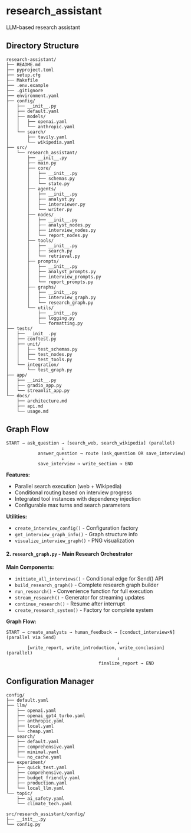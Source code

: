 # research_assistant
LLM-based research assistant

## Directory Structure
```
research-assistant/
├── README.md
├── pyproject.toml
├── setup.cfg
├── Makefile
├── .env.example
├── .gitignore
├── environment.yaml
├── config/
│   ├── __init__.py
│   ├── default.yaml
│   ├── models/
│   │   ├── openai.yaml
│   │   └── anthropic.yaml
│   └── search/
│       ├── tavily.yaml
│       └── wikipedia.yaml
├── src/
│   └── research_assistant/
│       ├── __init__.py
│       ├── main.py
│       ├── core/
│       │   ├── __init__.py
│       │   ├── schemas.py
│       │   └── state.py
│       ├── agents/
│       │   ├── __init__.py
│       │   ├── analyst.py
│       │   ├── interviewer.py
│       │   └── writer.py
│       ├── nodes/
│       │   ├── __init__.py
│       │   ├── analyst_nodes.py
│       │   ├── interview_nodes.py
│       │   └── report_nodes.py
│       ├── tools/
│       │   ├── __init__.py
│       │   ├── search.py
│       │   └── retrieval.py
│       ├── prompts/
│       │   ├── __init__.py
│       │   ├── analyst_prompts.py
│       │   ├── interview_prompts.py
│       │   └── report_prompts.py
│       ├── graphs/
│       │   ├── __init__.py
│       │   ├── interview_graph.py
│       │   └── research_graph.py
│       └── utils/
│           ├── __init__.py
│           ├── logging.py
│           └── formatting.py
├── tests/
│   ├── __init__.py
│   ├── conftest.py
│   ├── unit/
│   │   ├── test_schemas.py
│   │   ├── test_nodes.py
│   │   └── test_tools.py
│   └── integration/
│       └── test_graph.py
├── app/
│   ├── __init__.py
│   ├── gradio_app.py
│   └── streamlit_app.py
└── docs/
    ├── architecture.md
    ├── api.md
    └── usage.md
```

## Graph Flow

```
START → ask_question → [search_web, search_wikipedia] (parallel)
                     ↓
            answer_question → route (ask_question OR save_interview)
                     ↓
            save_interview → write_section → END
```

**Features:**
- Parallel search execution (web + Wikipedia)
- Conditional routing based on interview progress
- Integrated tool instances with dependency injection
- Configurable max turns and search parameters

**Utilities:**
- `create_interview_config()` - Configuration factory
- `get_interview_graph_info()` - Graph structure info
- `visualize_interview_graph()` - PNG visualization

#### 2. **`research_graph.py`** - Main Research Orchestrator
**Main Components:**
- `initiate_all_interviews()` - Conditional edge for Send() API
- `build_research_graph()` - Complete research graph builder
- `run_research()` - Convenience function for full execution
- `stream_research()` - Generator for streaming updates
- `continue_research()` - Resume after interrupt
- `create_research_system()` - Factory for complete system

**Graph Flow:**
```
START → create_analysts → human_feedback → [conduct_interview×N] (parallel via Send)
                                          ↓
        [write_report, write_introduction, write_conclusion] (parallel)
                                          ↓
                                   finalize_report → END
```


## Configuration Manager

```
config/
├── default.yaml
├── llm/
│   ├── openai.yaml
│   ├── openai_gpt4_turbo.yaml
│   ├── anthropic.yaml
│   ├── local.yaml
│   └── cheap.yaml
├── search/
│   ├── default.yaml
│   ├── comprehensive.yaml
│   ├── minimal.yaml
│   └── no_cache.yaml
├── experiment/
│   ├── quick_test.yaml
│   ├── comprehensive.yaml
│   ├── budget_friendly.yaml
│   ├── production.yaml
│   └── local_llm.yaml
└── topic/
    ├── ai_safety.yaml
    └── climate_tech.yaml

src/research_assistant/config/
├── __init__.py
└── config.py
```
